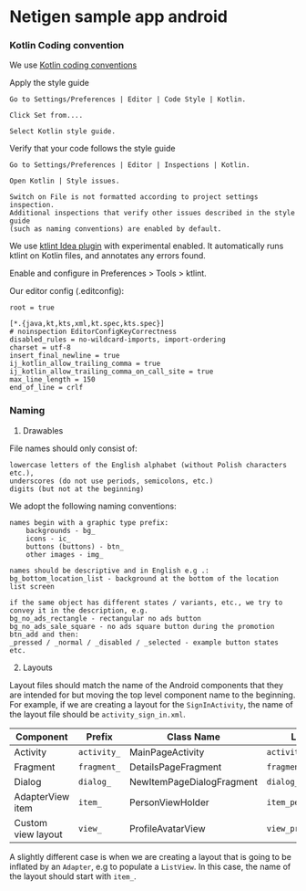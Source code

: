 # Netigen sample app android

### Kotlin Coding convention

We use [Kotlin coding conventions](https://kotlinlang.org/docs/coding-conventions.html)

Apply the style guide

    Go to Settings/Preferences | Editor | Code Style | Kotlin.

    Click Set from....

    Select Kotlin style guide.

Verify that your code follows the style guide

    Go to Settings/Preferences | Editor | Inspections | Kotlin.

    Open Kotlin | Style issues.

    Switch on File is not formatted according to project settings inspection. 
    Additional inspections that verify other issues described in the style guide 
    (such as naming conventions) are enabled by default.
    
We use [ktlint Idea plugin](https://plugins.jetbrains.com/plugin/15057-ktlint-unofficial-) with experimental enabled.
It automatically runs ktlint on Kotlin files, and annotates any errors found.

Enable and configure in Preferences > Tools > ktlint.

Our editor config (.editconfig):

    root = true
    
    [*.{java,kt,kts,xml,kt.spec,kts.spec}]
    # noinspection EditorConfigKeyCorrectness
    disabled_rules = no-wildcard-imports, import-ordering
    charset = utf-8
    insert_final_newline = true
    ij_kotlin_allow_trailing_comma = true
    ij_kotlin_allow_trailing_comma_on_call_site = true
    max_line_length = 150
    end_of_line = crlf

### Naming
1. Drawables

File names should only consist of:

    lowercase letters of the English alphabet (without Polish characters etc.),
    underscores (do not use periods, semicolons, etc.)
    digits (but not at the beginning)

We adopt the following naming conventions:

    names begin with a graphic type prefix:
        backgrounds - bg_
        icons - ic_
        buttons (buttons) - btn_
        other images - img_

    names should be descriptive and in English e.g .:
    bg_bottom_location_list - background at the bottom of the location list screen

    if the same object has different states / variants, etc., we try to convey it in the description, e.g.
    bg_no_ads_rectangle - rectangular no ads button
    bg_no_ads_sale_square - no ads square button during the promotion
    btn_add and then:
    _pressed / _normal / _disabled / _selected - example button states etc.
    
2. Layouts

Layout files should match the name of the Android components that they are intended for but moving the top level component name to the beginning. For example, if we are creating a layout for the `SignInActivity`, the name of the layout file should be `activity_sign_in.xml`.

Component        | Prefix      | Class Name                 | Layout Name
-----------------|-------------|----------------------------|----------------------
Activity         | `activity_` | MainPageActivity           | `activity_main.xml`
Fragment         | `fragment_` | DetailsPageFragment        | `fragment_details.xml`
Dialog           | `dialog_`   | NewItemPageDialogFragment  | `dialog_new_item.xml`
AdapterView item | `item_`     | PersonViewHolder           | `item_person.xml`
Custom view layout | `view_`   | ProfileAvatarView          | `view_profile_avatar.xml`

A slightly different case is when we are creating a layout that is going to be inflated by an `Adapter`, e.g to populate a `ListView`. In this case, the name of the layout should start with `item_`.